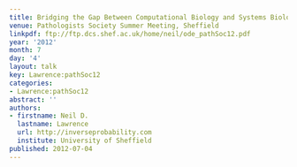 ```yaml
---
title: Bridging the Gap Between Computational Biology and Systems Biology
venue: Pathologists Society Summer Meeting, Sheffield
linkpdf: ftp://ftp.dcs.shef.ac.uk/home/neil/ode_pathSoc12.pdf
year: '2012'
month: 7
day: '4'
layout: talk
key: Lawrence:pathSoc12
categories:
- Lawrence:pathSoc12
abstract: ''
authors:
- firstname: Neil D.
  lastname: Lawrence
  url: http://inverseprobability.com
  institute: University of Sheffield
published: 2012-07-04
---
```


